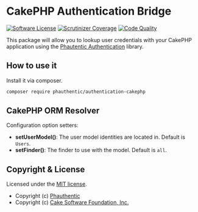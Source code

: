 # CakePHP Authentication Bridge

[![Software License](https://img.shields.io/badge/license-MIT-brightgreen.svg?style=flat-square)](LICENSE)
[![Scrutinizer Coverage](https://img.shields.io/scrutinizer/coverage/g/Phauthentic/authentication-cakephp/master.svg?style=flat-square)](https://scrutinizer-ci.com/g/Phauthentic/authentication-cakephp/)
[![Code Quality](https://img.shields.io/scrutinizer/g/Phauthentic/authentication-cakephp/master.svg?style=flat-square)](https://scrutinizer-ci.com/g/Phauthentic/authentication-cakephp/)

This package will allow you to lookup user credentials with your CakePHP application using the [Phautentic Authentication](https://github.com/Phauthentic/authentication) library.

## How to use it

Install it via composer.

```sh
composer require phauthentic/authentication-cakephp
```

## CakePHP ORM Resolver

Configuration option setters:

* **setUserModel()**: The user model identities are located in. Default is `Users`.
* **setFinder()**: The finder to use with the model. Default is `all`.

## Copyright & License

Licensed under the [MIT license](LICENSE.txt).

* Copyright (c) [Phauthentic](https://github.com/Phauthentic)
* Copyright (c) [Cake Software Foundation, Inc.](https://cakefoundation.org)
